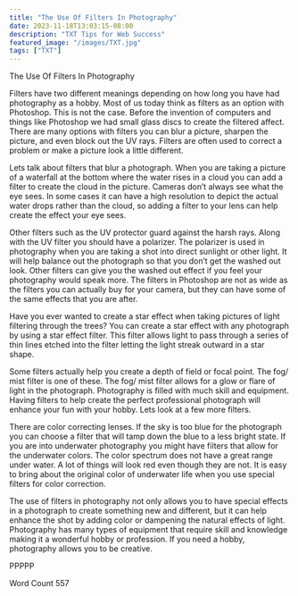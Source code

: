 ```yaml
---
title: "The Use Of Filters In Photography"
date: 2023-11-18T13:03:15-08:00
description: "TXT Tips for Web Success"
featured_image: "/images/TXT.jpg"
tags: ["TXT"]
---
```


The Use Of Filters In Photography

Filters have two different meanings depending on how long you have had photography as a hobby.  Most of us today think as filters as an option with Photoshop.  This is not the case.  Before the invention of computers and things like Photoshop we had small glass discs to create the filtered affect.  There are many options with filters you can blur a picture, sharpen the picture, and even block out the UV rays.  Filters are often used to correct a problem or make a picture look a little different.

Lets talk about filters that blur a photograph.  When you are taking a picture of a waterfall at the bottom where the water rises in a cloud you can add a filter to create the cloud in the picture.  Cameras don’t always see what the eye sees.  In some cases it can have a high resolution to depict the actual water drops rather than the cloud, so adding a filter to your lens can help create the effect your eye sees.

Other filters such as the UV protector guard against the harsh rays.  Along with the UV filter you should have a polarizer.  The polarizer is used in photography when you are taking a shot into direct sunlight or other light.  It will help balance out the photograph so that you don’t get the washed out look.  Other filters can give you the washed out effect if you feel your photography would speak more.  The filters in Photoshop are not as wide as the filters you can actually buy for your camera, but they can have some of the same effects that you are after.

Have you ever wanted to create a star effect when taking pictures of light filtering through the trees?  You can create a star effect with any photograph by using a star effect filter.  This filter allows light to pass through a series of thin lines etched into the filter letting the light streak outward in a star shape.

Some filters actually help you create a depth of field or focal point.  The fog/ mist filter is one of these.  The fog/ mist filter allows for a glow or flare of light in the photograph.  Photography is filled with much skill and equipment.  Having filters to help create the perfect professional photograph will enhance your fun with your hobby.  Lets look at a few more filters.

There are color correcting lenses.  If the sky is too blue for the photograph you can choose a filter that will tamp down the blue to a less bright state.  If you are into underwater photography you might have filters that allow for the underwater colors.  The color spectrum does not have a great range under water.  A lot of things will look red even though they are not.  It is easy to bring about the original color of underwater life when you use special filters for color correction.

The use of filters in photography not only allows you to have special effects in a photograph to create something new and different, but it can help enhance the shot by adding color or dampening the natural effects of light.  Photography has many types of equipment that require skill and knowledge making it a wonderful hobby or profession. If you need a hobby, photography allows you to be creative. 

PPPPP

Word Count 557

